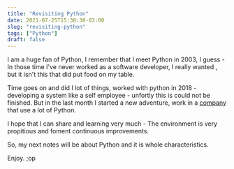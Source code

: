 ```yaml
---
title: "Revisiting Python"
date: 2021-07-25T15:38:38-03:00
slug: "revisiting-python"
tags: ["Python"]
draft: false
---
```


I am a huge fan of Python, I remember that I meet Python in 2003, I guess - In those time I've never worked as a software developer, I really wanted , but it isn't this that did put food on my table.

Time goes on and did I lot of things, worked with python in 2018 - developing a system like a self employee - unfortly this is could not be finished. But in the last month I started a new adventure, work in a [company](https://www.azion.com/en/) that use a lot of Python.

I hope that I can share and learning very much - The environment is very propitious and foment continuous improvements.

So, my next notes will be about Python and it is whole characteristics.

Enjoy.
;op

